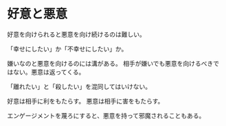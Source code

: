 # 好意と悪意

好意を向けられると悪意を向け続けるのは難しい。

「幸せにしたい」か「不幸せにしたい」か。

嫌いなのと悪意を向けるのには溝がある。
相手が嫌いでも悪意を向けるべきではない。悪意は返ってくる。

「離れたい」と「殺したい」を混同してはいけない。

好意は相手に利をもたらす。
悪意は相手に害をもたらす。

エンゲージメントを蔑ろにすると、悪意を持って邪魔されることもある。
